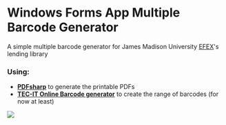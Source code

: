# Windows Forms App Multiple Barcode Generator
A simple multiple barcode generator for James Madison University [EFEX](http://www.jmu.edu/coe/efex/)'s lending library

### Using:
- [__PDFsharp__](http://www.pdfsharp.net/NuGetPackage_PDFsharp-GDI.ashx) to generate the printable PDFs
- [__TEC-IT Online Barcode generator__](https://barcode.tec-it.com/en/UPCA?data=51000001848) to create the range of barcodes (for now at least)

[![](https://raw.githubusercontent.com/MrPickles2009/BarcodeGenerator-Windows-Forms-App/master/AppLayout.png)](https://github.com/MrPickles2009/BarcodeGenerator-Windows-Forms-App/)
